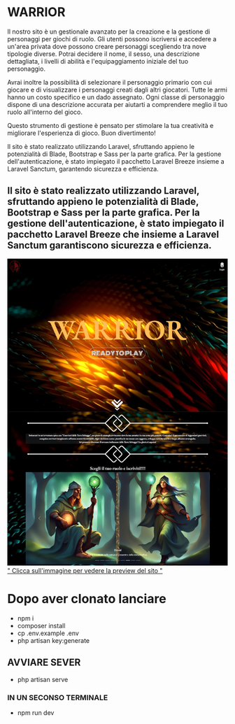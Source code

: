 # WARRIOR
Il nostro sito è un gestionale avanzato per la creazione e la gestione di personaggi per giochi di ruolo. Gli utenti possono iscriversi e accedere a un'area privata dove possono creare personaggi scegliendo tra nove tipologie diverse. Potrai decidere il nome, il sesso, una descrizione dettagliata, i livelli di abilità e l'equipaggiamento iniziale del tuo personaggio. 

Avrai inoltre la possibilità di selezionare il personaggio primario con cui giocare e di visualizzare i personaggi creati dagli altri giocatori. Tutte le armi hanno un costo specifico e un dado assegnato. Ogni classe di personaggio dispone di una descrizione accurata per aiutarti a comprendere meglio il tuo ruolo all'interno del gioco. 

Questo strumento di gestione è pensato per stimolare la tua creatività e migliorare l'esperienza di gioco. Buon divertimento!

Il sito è stato realizzato utilizzando Laravel, sfruttando appieno le potenzialità di Blade, Bootstrap e Sass per la parte grafica. Per la gestione dell'autenticazione, è stato impiegato il pacchetto Laravel Breeze insieme a Laravel Sanctum, garantendo sicurezza e efficienza.

Il sito è stato realizzato utilizzando Laravel, sfruttando appieno le potenzialità di Blade, Bootstrap e Sass per la parte grafica. Per la gestione dell'autenticazione, è stato impiegato il pacchetto Laravel Breeze che insieme a Laravel Sanctum garantiscono sicurezza e efficienza.
---
[![alt text](https://raw.githubusercontent.com/MarinaLasorsa/game-creator/main/preview.png)](https://pj-preview-video.netlify.app/warrior)
 [" Clicca sull'immagine per vedere la preview del sito "](https://pj-preview-video.netlify.app/warrior)

# Dopo aver clonato lanciare
- npm i
- composer install
- cp .env.example .env 
- php artisan key:generate

## AVVIARE SEVER
- php artisan serve  
### IN UN SECONSO TERMINALE
- npm run dev